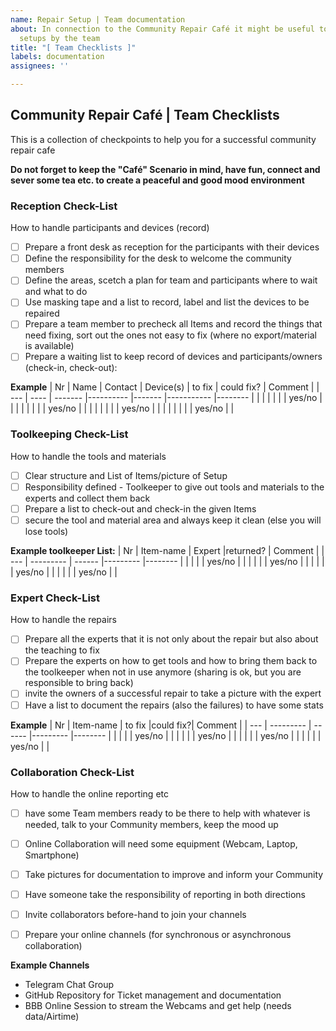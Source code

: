 ```yaml
---
name: Repair Setup | Team documentation
about: In connection to the Community Repair Café it might be useful to document some
  setups by the team
title: "[ Team Checklists ]"
labels: documentation
assignees: ''

---
```


## Community Repair Café | Team Checklists 
This is a collection of checkpoints to help you for a successful community repair cafe

**Do not forget to keep the "Café" Scenario in mind, have fun, connect and sever some tea etc. to create a peaceful and good mood environment**

### Reception Check-List
How to handle participants and devices (record)
- [ ] Prepare a front desk as reception for the participants with their devices 
- [ ] Define the responsibility for the desk to welcome the community members
- [ ] Define the areas, scetch a plan for team and participants where to wait and what to do
- [ ] Use masking tape and a list to record, label and list the devices to be repaired
- [ ] Prepare a team member to precheck all Items and record the things that need fixing, sort out the ones not easy to fix (where no export/material is available)
- [ ] Prepare a waiting list to keep record of devices and participants/owners (check-in, check-out):

**Example**
| Nr  | Name | Contact | Device(s) | to fix | could fix? | Comment |
| --- | ---- | ------- |---------- |------- |----------- |-------- |
|     |      |         |           |        |  yes/no    |         |
|     |      |         |           |        |  yes/no    |         | 
|     |      |         |           |        |  yes/no    |         | 
|     |      |         |           |        |  yes/no    |         |


### Toolkeeping Check-List
How to handle the tools and materials

- [ ] Clear structure and List of Items/picture of Setup 
- [ ] Responsibility defined - Toolkeeper to give out tools and materials to the experts and collect them back 
- [ ] Prepare a list to check-out and check-in the given Items
- [ ] secure the tool and material area and always keep it clean (else you will lose tools)

**Example toolkeeper List:**
| Nr  | Item-name | Expert |returned? | Comment |
| --- | --------- | ------ |--------- |-------- |
|     |           |        |  yes/no  |         |
|     |           |        |  yes/no  |         |
|     |           |        |  yes/no  |         |
|     |           |        |  yes/no  |         |

### Expert Check-List
How to handle the repairs 
- [ ] Prepare all the experts that it is not only about the repair but also about the teaching to fix
- [ ] Prepare the experts on how to get tools and how to bring them back to the toolkeeper when not in use anymore (sharing is ok, but you are responsible to bring back)
- [ ] invite the owners of a successful repair to take a picture with the expert
- [ ] Have a list to document the repairs (also the failures) to have some stats

**Example**
| Nr  | Item-name | to fix |could fix?| Comment |
| --- | --------- | ------ |--------- |-------- |
|     |           |        |  yes/no  |         |
|     |           |        |  yes/no  |         |
|     |           |        |  yes/no  |         |
|     |           |        |  yes/no  |         |

### Collaboration Check-List
How to handle the online reporting etc
- [ ] have some Team members ready to be there to help with whatever is needed, talk to your Community members, keep the mood up
- [ ] Online Collaboration will need some equipment (Webcam, Laptop, Smartphone)
- [ ] Take pictures for documentation to improve and inform your Community
- [ ] Have someone take the responsibility of reporting in both directions
- [ ] Invite collaborators before-hand to join your channels
- [ ] Prepare your online channels (for synchronous or asynchronous collaboration)


**Example Channels**
- Telegram Chat Group
- GitHub Repository for Ticket management and documentation
- BBB Online Session to stream the Webcams and get help (needs data/Airtime)
